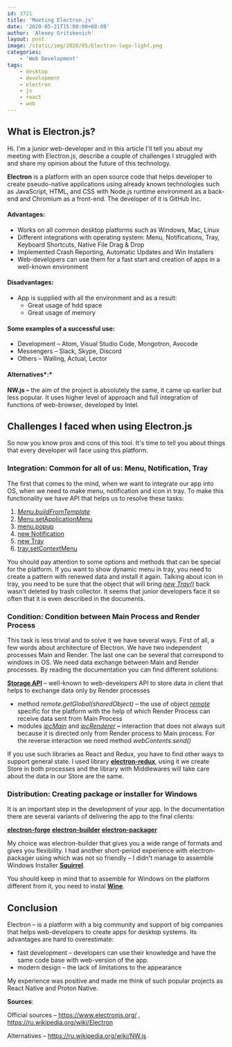 ```yaml
---
id: 3721
title: 'Meeting Electron.js'
date: '2020-05-21T15:00:00+08:00'
author: 'Alexey Gritskevich'
layout: post
image: /static/img/2020/05/Electron-logo-light.png
categories:
    - 'Web Development'
tags:
    - desktop
    - development
    - electron
    - js
    - react
    - web
---
```


## What is Electron.js?

Hi. I'm a junior web-developer and in this article I'll tell you about my meeting with Electron.js, describe a couple of challenges I struggled with and share my opinion about the future of this technology.

**Electron** is a platform with an open source code that helps developer to create pseudo-native applications using already known technologies such as JavaScript, HTML, and CSS with Node.js runtime environment as a back-end and Chromium as a front-end. The developer of it is GitHub Inc.

#### Advantages:

- Works on all common desktop platforms such as Windows, Mac, Linux
- Different integrations with operating system: Menu, Notifications, Tray, Keyboard Shortcuts, Native File Drag & Drop
- Implemented Crash Reporting, Automatic Updates and Win Installers
- Web-developers can use them for a fast start and creation of apps in a well-known environment

#### Disadvantages:

- App is supplied with all the environment and as a result: 
    - Great usage of hdd space
    - Great usage of memory

#### Some examples of a successful use:

- Development – Atom, Visual Studio Code, Mongotron, Avocode
- Messengers – Slack, Skype, Discord
- Others – Walling, Actual, Lector

#### Alternatives*:*

**NW.js –** the aim of the project is absolutely the same, it came up earlier but less popular. It uses higher level of approach and full integration of functions of web-browser, developed by Intel.

## Challenges I faced when using Electron.js

So now you know pros and cons of this tool. It's time to tell you about things that every developer will face using this platform.

### **Integration:** Common for all of us: Menu, Notification, Tray

The first that comes to the mind, when we want to integrate our app into OS, when we need to make menu, notification and icon in tray. To make this functionality we have API that helps us to resolve these tasks:

1. [_Menu.buildFromTemplate_](https://www.electronjs.org/docs/api/menu#menubuildfromtemplatetemplate)
2. [Menu.setApplicationMenu](https://www.electronjs.org/docs/api/menu#menusetapplicationmenumenu)
3. [menu.popup](https://www.electronjs.org/docs/api/menu#menupopupoptions)
4. [new Notification](https://www.electronjs.org/docs/api/notification#new-notificationoptions-experimental)
5. [new Tray](https://www.electronjs.org/docs/api/tray#new-trayimage)
6. [tray.setContextMenu](https://www.electronjs.org/docs/api/tray#traysetcontextmenumenu)

You should pay attention to some options and methods that can be special for the platform. If you want to show dynamic menu in tray, you need to create a pattern with renewed data and install it again. Talking about icon in tray, you need to be sure that the object that will bring *[new Tray()](https://www.electronjs.org/docs/api/tray#new-trayimage)* back wasn't deleted by trash collector. It seems that junior developers face it so often that it is even described in the documents.

### **Condition:** Condition between Main Process and Render Process

This task is less trivial and to solve it we have several ways. First of all, a few words about architecture of Electron. We have two independent processes Main and Render. The last one can be several that correspond to windows in OS. We need data exchange between Main and Render processes.
By reading the documentation you can find different solutions:

**[Storage API](https://developer.mozilla.org/en-US/docs/Web/API/Storage)** – well-known to web-developers API to store data in client that helps to exchange data only by Render processes
- method *remote.getGlobal(sharedObject)* – the use of object *[remote](https://www.electronjs.org/docs/api/remote)* specific for the platform with the help of which Render Process can receive data sent from Main Process
- modules *[ipcMain](https://www.electronjs.org/docs/api/ipc-main#ipcmain)* and [*ipcRenderer*](https://www.electronjs.org/docs/api/ipc-renderer#ipcrenderer) **–** interaction that does not always suit because it is directed only from Render process to Main process. For the reverse interaction we need method *webContents.send()*

If you use such libraries as React and Redux, you have to find other ways to support general state. I used library [**electron-redux**](https://github.com/hardchor/electron-redux), using it we create Store in both processes and the library with Middlewares will take care about the data in our Store are the same.

### **Distribution**: Creating package or installer for Windows

It is an important step in the development of your app. In the documentation there are several variants of delivering the app to the final clients:

**[electron-forge](https://github.com/electron-userland/electron-forge)**
**[electron-builder](https://github.com/electron-userland/electron-builder)**
**[electron-packager](https://github.com/electron/electron-packager)**

My choice was electron-builder that gives you a wide range of formats and gives you flexibility. I had another short-period experience with electron-packager using which was not so friendly – I didn't manage to assemble Windows Installer **[Squirrel](https://github.com/Squirrel/Squirrel.Windows)**.

You should keep in mind that to assemble for Windows on the platform different from it, you need to instal **[Wine](https://www.winehq.org/)**.

## Conclusion

Electron – is a platform with a big community and support of big companies that helps web-developers to create apps for desktop systems. Its advantages are hard to overestimate:

- fast development – developers can use their knowledge and have the same code base with web-version of the app.
- modern design – the lack of limitations to the appearance

My experience was positive and made me think of such popular projects as React Native and Proton Native.

**Sources**:

Official sources – <https://www.electronjs.org/> , <https://ru.wikipedia.org/wiki/Electron>

Alternatives – <https://ru.wikipedia.org/wiki/NW.js>